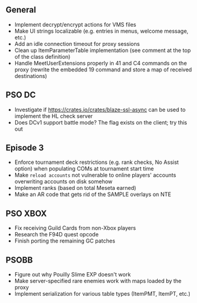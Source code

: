 ## General

- Implement decrypt/encrypt actions for VMS files
- Make UI strings localizable (e.g. entries in menus, welcome message, etc.)
- Add an idle connection timeout for proxy sessions
- Clean up ItemParameterTable implementation (see comment at the top of the class definition)
- Handle MeetUserExtensions properly in 41 and C4 commands on the proxy (rewrite the embedded 19 command and store a map of received destinations)

## PSO DC

- Investigate if https://crates.io/crates/blaze-ssl-async can be used to implement the HL check server
- Does DCv1 support battle mode? The flag exists on the client; try this out

## Episode 3

- Enforce tournament deck restrictions (e.g. rank checks, No Assist option) when populating COMs at tournament start time
- Make `reload accounts` not vulnerable to online players' accounts overwriting accounts on disk somehow
- Implement ranks (based on total Meseta earned)
- Make an AR code that gets rid of the SAMPLE overlays on NTE

## PSO XBOX

- Fix receiving Guild Cards from non-Xbox players
- Research the F94D quest opcode
- Finish porting the remaining GC patches

## PSOBB

- Figure out why Pouilly Slime EXP doesn't work
- Make server-specified rare enemies work with maps loaded by the proxy
- Implement serialization for various table types (ItemPMT, ItemPT, etc.)
